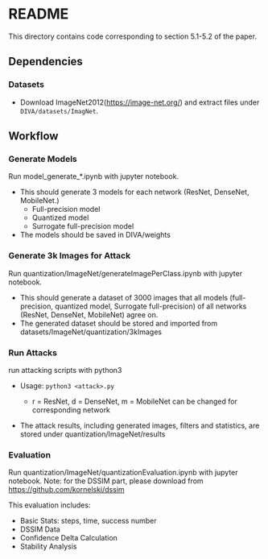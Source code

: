 # README

This directory contains code corresponding to section 5.1-5.2 of the paper.

## Dependencies

### Datasets

- Download ImageNet2012(https://image-net.org/) and extract files under ``DIVA/datasets/ImagNet``.

## Workflow

### Generate Models

Run model_generate_\*.ipynb with jupyter notebook. 

- This should generate 3 models for each network (ResNet, DenseNet, MobileNet.)
  - Full-precision model
  - Quantized model
  - Surrogate full-precision model
- The models should be saved in DIVA/weights

### Generate 3k Images for Attack

Run quantization/ImageNet/generateImagePerClass.ipynb with jupyter notebook.

- This should generate a dataset of 3000 images that all models (full-precision, quantized model, Surrogate full-precision) of all networks (ResNet, DenseNet, MobileNet) agree on.
- The generated dataset should be stored and imported from datasets/ImageNet/quantization/3kImages

### Run Attacks

run attacking scripts with python3

- Usage: `python3 <attack>.py `
  - r = ResNet, d = DenseNet, m = MobileNet can be changed for corresponding network

- The attack results, including generated images, filters and statistics, are stored under quantization/ImageNet/results

### Evaluation
Run quantization/ImageNet/quantizationEvaluation.ipynb with jupyter notebook.
Note: for the DSSIM part, please download from https://github.com/kornelski/dssim

This evaluation includes:
- Basic Stats: steps, time, success number
- DSSIM Data
- Confidence Delta Calculation
- Stability Analysis
